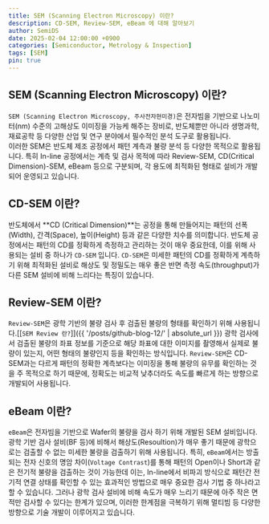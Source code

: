 ```yaml
---
title: SEM (Scanning Electron Microscopy) 이란?
description: CD-SEM, Review-SEM, eBeam 에 대해 알아보기
author: SemiDS
date: 2025-02-04 12:00:00 +0900
categories: [Semiconductor, Metrology & Inspection]
tags: [SEM]
pin: true
---
```


## SEM (Scanning Electron Microscopy) 이란?
`SEM (Scanning Electron Microscopy, 주사전자현미경)`은 전자빔을 기반으로 나노미터(nm) 수준의 고해상도 이미징을 가능케 해주는 장비로, 반도체뿐만 아니라 생명과학, 재료공학 등 다양한 산업 및 연구 분야에서 필수적인 분석 도구로 활용됩니다.  
이러한 SEM은 반도체 제조 공정에서 패턴 계측과 불량 분석 등 다양한 목적으로 활용됩니다. 특히 In-line 공정에서는 계측 및 검사 목적에 따라 Review-SEM, CD(Critical Dimension)-SEM, eBeam 등으로 구분되며, 각 용도에 최적화된 형태로 설비가 개발되어 운영되고 있습니다.

## CD-SEM 이란?
반도체에서 **CD (Critical Dimension)**는 공정을 통해 만들어지는 패턴의 선폭(Width), 간격(Space), 높이(Height) 등과 같은 다양한 치수를 의미합니다. 반도체 공정에서는 패턴의 CD를 정확하게 측정하고 관리하는 것이 매우 중요한데, 이를 위해 사용되는 설비 중 하나가 `CD-SEM` 입니다. `CD-SEM`은 미세한 패턴의 CD를 정확하게 계측하기 위해 최적화된 설비로 해상도 및 정밀도는 매우 좋은 반면 측정 속도(throughput)가 다른 SEM 설비에 비해 느리다는 특징이 있습니다. 

## Review-SEM 이란?
`Review-SEM`은 광학 기반의 불량 검사 후 검출된 불량의 형태를 확인하기 위해 사용됩니다.[[`SEM Review 란?`]]({{ '/posts/github-blog-12/' | absolute_url }}) 광학 검사에서 검출된 불량의 좌표 정보를 기준으로 해당 좌표에 대한 이미지를 촬영해서 실제로 불량이 있는지, 어떤 형태의 불량인지 등을 확인하는 방식입니다. `Review-SEM`은 CD-SEM과는 다르게 패턴의 정확한 계측보다는 이미징을 통해 불량의 유무를 확인하는 것을 주 목적으로 하기 때문에, 정확도는 비교적 낮추더라도 속도를 빠르게 하는 방향으로 개발되어 사용됩니다.

## eBeam 이란?
`eBeam`은 전자빔을 기반으로 Wafer의 불량을 검사 하기 위해 개발된 SEM 설비입니다. 광학 기반 검사 설비(BF 등)에 비해서 해상도(Resoultion)가 매우 좋기 때문에 광학으로는 검출할 수 없는 미세한 불량을 검출하기 위해 사용됩니다. 특히, `eBeam`에서는 방출되는 전자 신호의 명암 차이(`Voltage Contrast`)를 통해 패턴의 Open이나 Short과 같은 전기적 불량을 검출하는 것이 가능한데 이는, In-line에서 비파괴 방식으로 패턴간 전기적 연결 상태를 확인할 수 있는 효과적인 방법으로 매우 중요한 검사 기법 중 하나라고 할 수 있습니다. 그러나 광학 검사 설비에 비해 속도가 매우 느리기 때문에 아주 작은 면적만 검사할 수 있다는 한계가 있으며, 이러한 한계점을 극복하기 위해 멀티빔 등 다양한 방향으로 기술 개발이 이루어지고 있습니다.